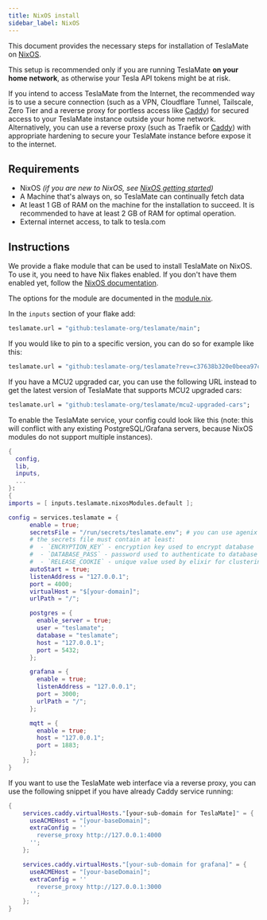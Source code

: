 ```yaml
---
title: NixOS install
sidebar_label: NixOS
---
```


This document provides the necessary steps for installation of TeslaMate on [NixOS](https://nixos.org/).

This setup is recommended only if you are running TeslaMate **on your home network**, as otherwise your Tesla API tokens might be at risk.

If you intend to access TeslaMate from the Internet, the recommended way is to use a secure connection (such as a VPN, Cloudflare Tunnel, Tailscale, Zero Tier and a reverse proxy for portless access like [Caddy](https://nixos.wiki/wiki/Caddy)) for secured access to your TeslaMate instance outside your home network.
Alternatively, you can use a reverse proxy (such as Traefik or [Caddy](https://nixos.wiki/wiki/Caddy)) with appropriate hardening to secure your TeslaMate instance before expose it to the internet.

## Requirements

- NixOS _(if you are new to NixOS, see [NixOS getting started](https://nixos.org/learn/))_
- A Machine that's always on, so TeslaMate can continually fetch data
- At least 1 GB of RAM on the machine for the installation to succeed. It is recommended to have at least 2 GB of RAM for optimal operation.
- External internet access, to talk to tesla.com

## Instructions

We provide a flake module that can be used to install TeslaMate on NixOS. To use it, you need to have Nix flakes enabled. If you don't have them enabled yet, follow the [NixOS documentation](https://nixos.wiki/wiki/Flakes).

The options for the module are documented in the [module.nix](https://github.com/teslamate-org/teslamate/blob/48fb4fa2675ed742bf1b125a784dbbbcb1aceb24/nix/module.nix).

In the `inputs` section of your flake add:

```nix
teslamate.url = "github:teslamate-org/teslamate/main";
```

If you would like to pin to a specific version, you can do so for example like this:

```nix
teslamate.url = "github:teslamate-org/teslamate?rev=c37638b320e0beea97c5d51fea51cd9fdbd07ce0"; # v2.0.0
```

If you have a MCU2 upgraded car, you can use the following URL instead to get the latest version of TeslaMate that supports MCU2 upgraded cars:

```nix
teslamate.url = "github:teslamate-org/teslamate/mcu2-upgraded-cars";
```

To enable the TeslaMate service, your config could look like this (note: this will conflict with any existing PostgreSQL/Grafana servers, because NixOS modules do not support multiple instances).

```nix
{
  config,
  lib,
  inputs,
  ...
}:
{
imports = [ inputs.teslamate.nixosModules.default ];

config = services.teslamate = {
      enable = true;
      secretsFile = "/run/secrets/teslamate.env"; # you can use agenix for sure: config.age.secrets.teslamateEnv.path;
      # the secrets file must contain at least:
      #  - `ENCRYPTION_KEY` - encryption key used to encrypt database
      #  - `DATABASE_PASS` - password used to authenticate to database
      #  - `RELEASE_COOKIE` - unique value used by elixir for clustering
      autoStart = true;
      listenAddress = "127.0.0.1";
      port = 4000;
      virtualHost = "$[your-domain]";
      urlPath = "/";

      postgres = {
        enable_server = true;
        user = "teslamate";
        database = "teslamate";
        host = "127.0.0.1";
        port = 5432;
      };

      grafana = {
        enable = true;
        listenAddress = "127.0.0.1";
        port = 3000;
        urlPath = "/";
      };

      mqtt = {
        enable = true;
        host = "127.0.0.1";
        port = 1883;
      };
    };
}
```

If you want to use the TeslaMate web interface via a reverse proxy, you can use the following snippet if you have already Caddy service running:

```nix
{
    services.caddy.virtualHosts."[your-sub-domain for TeslaMate]" = {
      useACMEHost = "[your-baseDomain]";
      extraConfig = ''
        reverse_proxy http://127.0.0.1:4000
      '';
    };

    services.caddy.virtualHosts."[your-sub-domain for grafana]" = {
      useACMEHost = "[your-baseDomain]";
      extraConfig = ''
        reverse_proxy http://127.0.0.1:3000
      '';
    };
}
```
